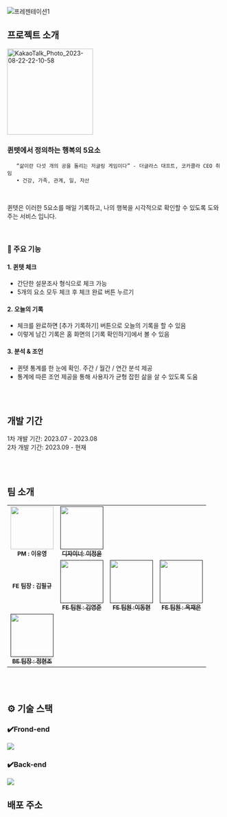 ![프레젠테이션1](https://github.com/UMC-Quintet/.github/assets/127360730/85c4a155-bb99-481f-a558-7533af1ecfc6)


## 프로젝트 소개


   <img width="200" alt="KakaoTalk_Photo_2023-08-22-22-10-58" src="https://github.com/UMC-Quintet/.github/assets/127360730/f63e8239-affd-40c1-902c-1d8729a88f81">

<br>

### 퀸텟에서 정의하는 행복의 5요소 

```
   “삶이란 다섯 개의 공을 돌리는 저글링 게임이다” - 더글라스 대프트, 코카콜라 CEO 취임
   • 건강, 가족, 관계, 일, 자산
```
<br>

퀸텟은 이러한 5요소를 매일 기록하고, 나의 행복을 시각적으로 확인할 수 있도록 도와주는 서비스 입니다.

<br>

### 📌 주요 기능
#### 1. 퀸텟 체크
- 간단한 설문조사 형식으로 체크 가능
- 5개의 요소 모두 체크 후 체크 완료 버튼 누르기

#### 2. 오늘의 기록
- 체크를 완료하면 [추가 기록하기] 버튼으로 오늘의 기록을 할 수 있음
- 이렇게 남긴 기록은 홈 화면의 [기록 확인하기]에서 볼 수 있음
  
#### 3. 분석 & 조언
- 퀸텟 통계를 한 눈에 확인. 주간 / 월간 / 연간 분석 제공
- 통계에 따른 조언 제공을 통해 사용자가 균형 잡힌 삶을 살 수 있도록 도움   

<br>
<br>

## 개발 기간
1차 개발 기간: 2023.07 - 2023.08    
2차 개발 기간: 2023.09 - 현재

<br>
<br>

## 팀 소개
<table>
  <tbody>
     <tr>
      <td align="center"><a href="https://github.com/YuyoungRhee" style="text-decoration: none;"><img width="100px;" src="https://github.com/UMC-Quintet/.github/assets/127360730/b346a7a8-1e69-4de2-afe1-c453f18fdece" alt=""/><br /><sub><b>PM : 이유영</b></sub></a><br /></td>
      <td align="center"><a href=""><img width="100px;" src="" alt=""/><br /><sub><b>디자이너: 이정윤</b></sub></a><br /></td>
     <tr/>
    <tr>
      <td align="center"><img src="width="100px;" alt=""/><br /><sub><b>FE 팀장 : 김필규</b></sub><br /></td>
      <td align="center"><a href=""><img src="" width="100px;" alt=""/><br /><sub><b>FE 팀원 : 김영준</b></sub></a><br /></td>
      <td align="center"><a href=""><img width="100px;" src="https://github.com/UMC-Quintet/.github/assets/127360730/f3cdae45-ffac-4dc3-8d95-da918eb9b6b1" alt=""/><br /><sub><b>FE 팀원 :이동현 </b></sub></a><br /></td>
      <td align="center"><a href=""><img src="" width="100px;" alt=""/><br /><sub><b>FE 팀원 : 옥재은</b></sub></a><br /></td>
     <tr/>
      <td align="center"><a href=""><img src="https://github.com/UMC-Quintet/.github/assets/127360730/0b0d8fdf-fa33-403d-96a7-678a48c61ac1" width="100px;" alt=""/><br /><sub><b>BE 팀장 : 정현조</b></sub></a><br /></td>
    </tr>
  </tbody>
</table>

<br>
<br>

## ⚙️ 기술 스택
### ✔️Frond-end
<img src="https://img.shields.io/badge/Swift-F05138?style=for-the-badge&logo=Swift&logoColor=white">

### ✔️Back-end
<img src="https://img.shields.io/badge/Node.js-339933?style=for-the-badge&logo=Node.js&logoColor=white">





## 배포 주소



